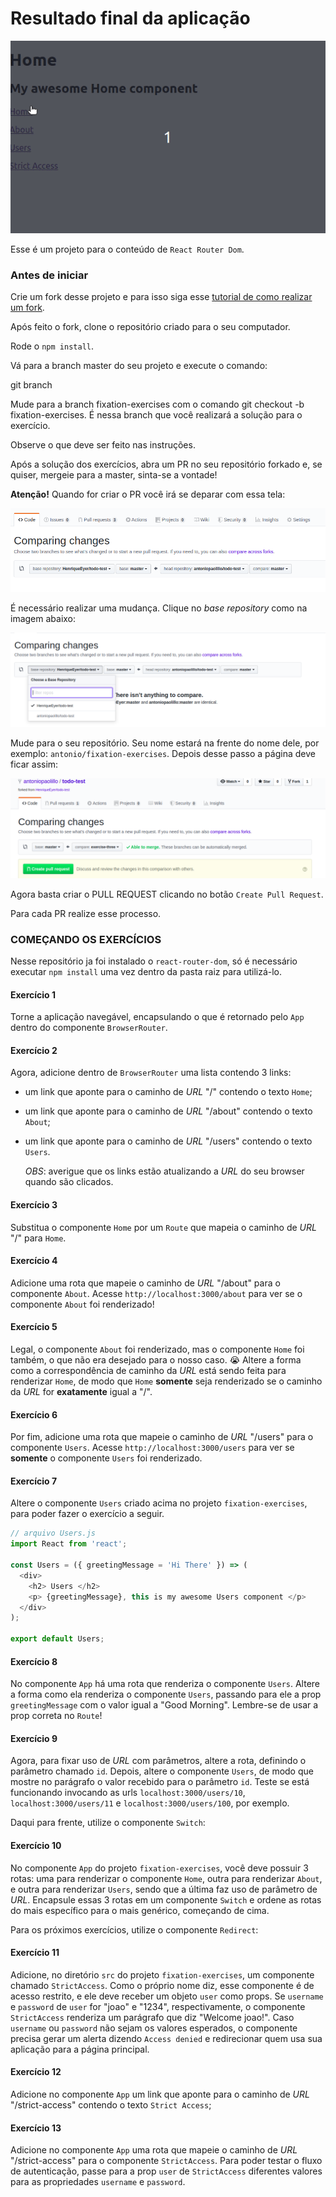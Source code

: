 # Resultado final da aplicação
![Animação](./animation.gif)

Esse é um projeto para o conteúdo de `React Router Dom`.

### Antes de iniciar

Crie um fork desse projeto e para isso siga esse [tutorial de como realizar um fork](https://guides.github.com/activities/forking/).

Após feito o fork, clone o repositório criado para o seu computador.

Rode o `npm install`.

Vá para a branch master do seu projeto e execute o comando:

git branch

Mude para a branch fixation-exercises com o comando git checkout -b fixation-exercises. É nessa branch que você realizará a solução para o exercício.

Observe o que deve ser feito nas instruções.

Após a solução dos exercícios, abra um PR no seu repositório forkado e, se quiser, mergeie para a master, sinta-se a vontade!

**Atenção!** Quando for criar o PR você irá se deparar com essa tela:

![PR do exercício](images/example-pr.png)

É necessário realizar uma mudança. Clique no *base repository* como na imagem abaixo:

![Mudando a base do repositório](images/change-base.png)

Mude para o seu repositório. Seu nome estará na frente do nome dele, por exemplo: `antonio/fixation-exercises`. Depois desse passo a página deve ficar assim:

![Após mudança](images/after-change.png)

Agora basta criar o PULL REQUEST clicando no botão `Create Pull Request`.

Para cada PR realize esse processo.

### COMEÇANDO OS EXERCÍCIOS

Nesse repositório ja foi instalado o `react-router-dom`, só é necessário executar `npm install` uma vez dentro da pasta raiz para utilizá-lo.

#### Exercício 1

Torne a aplicação navegável, encapsulando o que é retornado pelo `App` dentro do componente `BrowserRouter`.

#### Exercício 2

Agora, adicione dentro de `BrowserRouter` uma lista contendo 3 links:

  * um link que aponte para o caminho de _URL_ "/" contendo o texto `Home`;

  * um link que aponte para o caminho de _URL_ "/about" contendo o texto `About`;

  * um link que aponte para o caminho de _URL_ "/users" contendo o texto `Users`.

    *OBS*: averigue que os links estão atualizando a _URL_ do seu browser quando são clicados.

#### Exercício 3

Substitua o componente `Home` por um `Route` que mapeia o caminho de _URL_ "/" para `Home`.

#### Exercício 4

Adicione uma rota que mapeie o caminho de _URL_ "/about" para o componente `About`. Acesse `http://localhost:3000/about` para ver se o componente `About` foi renderizado!

#### Exercício 5

Legal, o componente `About` foi renderizado, mas o componente `Home` foi também, o que não era desejado para o nosso caso. 😭 Altere a forma como a correspondência de caminho da _URL_ está sendo feita para renderizar `Home`, de modo que `Home` **somente** seja renderizado se o caminho da _URL_ for **exatamente** igual a "/".

#### Exercício 6

Por fim, adicione uma rota que mapeie o caminho de _URL_ "/users" para o componente `Users`. Acesse `http://localhost:3000/users` para ver se **somente** o componente `Users` foi renderizado.

#### Exercício 7

Altere o componente `Users` criado acima no projeto `fixation-exercises`, para poder fazer o exercício a seguir.

```js
// arquivo Users.js
import React from 'react';

const Users = ({ greetingMessage = 'Hi There' }) => (
  <div>
    <h2> Users </h2>
    <p> {greetingMessage}, this is my awesome Users component </p>
  </div>
);

export default Users;

```

#### Exercício 8

No componente `App` há uma rota que renderiza o componente `Users`. Altere a forma como ela renderiza o componente `Users`, passando para ele a prop `greetingMessage` com o valor igual a "Good Morning". Lembre-se de usar a prop correta no `Route`!

#### Exercício 9

Agora, para fixar uso de _URL_ com parâmetros, altere a rota, definindo o parâmetro chamado `id`. Depois, altere o componente `Users`, de modo que mostre no parágrafo o valor recebido para o parâmetro `id`. Teste se está funcionando invocando as urls `localhost:3000/users/10`, `localhost:3000/users/11` e `localhost:3000/users/100`, por exemplo.

Daqui para frente, utilize o componente `Switch`:

#### Exercício 10

No componente `App` do projeto `fixation-exercises`, você deve possuir 3 rotas: uma para renderizar o componente `Home`, outra para renderizar `About`, e outra para renderizar `Users`, sendo que a última faz uso de parâmetro de _URL_. Encapsule essas 3 rotas em um componente `Switch` e ordene as rotas do mais específico para o mais genérico, começando de cima.

Para os próximos exercícios, utilize o componente `Redirect`:

#### Exercício 11

Adicione, no diretório `src` do projeto `fixation-exercises`, um componente chamado `StrictAccess`. Como o próprio nome diz, esse componente é de acesso restrito, e ele deve receber um objeto `user` como props. Se `username` e `password` de `user` for "joao" e "1234", respectivamente, o componente `StrictAccess` renderiza um parágrafo que diz "Welcome joao!". Caso `username` ou `password` não sejam os valores esperados, o componente precisa gerar um alerta dizendo `Access denied` e redirecionar quem usa sua aplicação para a página principal.

#### Exercício 12

Adicione no componente `App` um link que aponte para o caminho de _URL_ "/strict-access" contendo o texto `Strict Access`;

#### Exercício 13

Adicione no componente `App` uma rota que mapeie o caminho de _URL_ "/strict-access" para o componente `StrictAccess`. Para poder testar o fluxo de autenticação, passe para a prop `user` de `StrictAccess` diferentes valores para as propriedades `username` e `password`.
